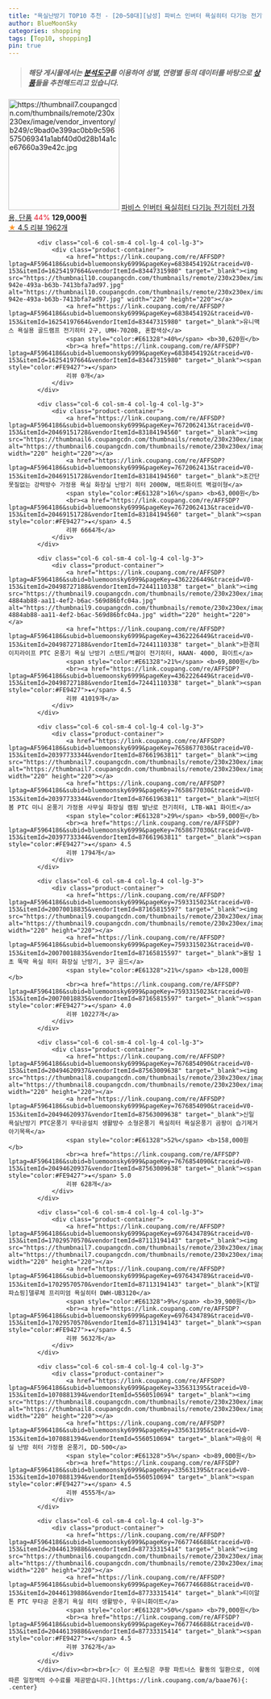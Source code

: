 ```yaml
---
title: "욕실난방기 TOP10 추천 - [20~50대][남성] 파비스 인버터 욕실히터 다기능 전기히터 가정용, 단품"
author: BlueMoonSky
categories: shopping
tags: [Top10, shopping]
pin: true
---
```


> ##### 해당 게시물에서는 [**분석도구**](https://itemscout.io/)를 이용하여 **성별**, **연령별** 등의 데이터를 바탕으로 [**상품**](https://link.coupang.com/a/baae76)들을 추천해드리고 있습니다.
<div class="container"><div class="row">
            <div class="col-6 col-sm-4 col-lg-4 col-lg-3">
                <div class="product-container">
                    <a href="https://link.coupang.com/re/AFFSDP?lptag=AF5964186&subid=bluemoonsky6999&pageKey=7699536189&traceid=V0-153&itemId=20611207001&vendorItemId=83901805855" target="_blank"><img src="https://thumbnail7.coupangcdn.com/thumbnails/remote/230x230ex/image/vendor_inventory/b249/c9bad0e399ac0bb9c596575069341a1abf40d0d28b14a1ce67660a39e42c.jpg" alt="https://thumbnail7.coupangcdn.com/thumbnails/remote/230x230ex/image/vendor_inventory/b249/c9bad0e399ac0bb9c596575069341a1abf40d0d28b14a1ce67660a39e42c.jpg" width="220" height="220"></a>
                    <a href="https://link.coupang.com/re/AFFSDP?lptag=AF5964186&subid=bluemoonsky6999&pageKey=7699536189&traceid=V0-153&itemId=20611207001&vendorItemId=83901805855" target="_blank">파비스 인버터 욕실히터 다기능 전기히터 가정용, 단품</a>
                    <span style="color:#E61328">44%</span> <b>129,000원</b>
                    <br><a href="https://link.coupang.com/re/AFFSDP?lptag=AF5964186&subid=bluemoonsky6999&pageKey=7699536189&traceid=V0-153&itemId=20611207001&vendorItemId=83901805855" target="_blank"><span style="color:#FE9427">★</span> 4.5
                    리뷰 1962개</a>
                </div>
            </div>
            
            <div class="col-6 col-sm-4 col-lg-4 col-lg-3">
                <div class="product-container">
                    <a href="https://link.coupang.com/re/AFFSDP?lptag=AF5964186&subid=bluemoonsky6999&pageKey=6838454192&traceid=V0-153&itemId=16254197664&vendorItemId=83447315980" target="_blank"><img src="https://thumbnail10.coupangcdn.com/thumbnails/remote/230x230ex/image/retail/images/2022/10/12/17/6/7a05ae41-942e-493a-b63b-7413bfa7ad97.jpg" alt="https://thumbnail10.coupangcdn.com/thumbnails/remote/230x230ex/image/retail/images/2022/10/12/17/6/7a05ae41-942e-493a-b63b-7413bfa7ad97.jpg" width="220" height="220"></a>
                    <a href="https://link.coupang.com/re/AFFSDP?lptag=AF5964186&subid=bluemoonsky6999&pageKey=6838454192&traceid=V0-153&itemId=16254197664&vendorItemId=83447315980" target="_blank">유니맥스 욕실용 골드램프 전기히터 2구, UMH-7020B, 혼합색상</a>
                    <span style="color:#E61328">40%</span> <b>30,620원</b>
                    <br><a href="https://link.coupang.com/re/AFFSDP?lptag=AF5964186&subid=bluemoonsky6999&pageKey=6838454192&traceid=V0-153&itemId=16254197664&vendorItemId=83447315980" target="_blank"><span style="color:#FE9427">★</span> 
                    리뷰 0개</a>
                </div>
            </div>
            
            <div class="col-6 col-sm-4 col-lg-4 col-lg-3">
                <div class="product-container">
                    <a href="https://link.coupang.com/re/AFFSDP?lptag=AF5964186&subid=bluemoonsky6999&pageKey=7672062413&traceid=V0-153&itemId=20469151728&vendorItemId=83184194560" target="_blank"><img src="https://thumbnail6.coupangcdn.com/thumbnails/remote/230x230ex/image/vendor_inventory/8ab9/ff9738fc5174e961a9498df820c30c9c8fab1ffb2a130c0c6d9a1b23895d.jpg" alt="https://thumbnail6.coupangcdn.com/thumbnails/remote/230x230ex/image/vendor_inventory/8ab9/ff9738fc5174e961a9498df820c30c9c8fab1ffb2a130c0c6d9a1b23895d.jpg" width="220" height="220"></a>
                    <a href="https://link.coupang.com/re/AFFSDP?lptag=AF5964186&subid=bluemoonsky6999&pageKey=7672062413&traceid=V0-153&itemId=20469151728&vendorItemId=83184194560" target="_blank">초간단 못질없는 강력방수 가정용 욕실 화장실 난방기 히터 2000W, 매트화이트 벽걸이형</a>
                    <span style="color:#E61328">16%</span> <b>63,000원</b>
                    <br><a href="https://link.coupang.com/re/AFFSDP?lptag=AF5964186&subid=bluemoonsky6999&pageKey=7672062413&traceid=V0-153&itemId=20469151728&vendorItemId=83184194560" target="_blank"><span style="color:#FE9427">★</span> 4.5
                    리뷰 6664개</a>
                </div>
            </div>
            
            <div class="col-6 col-sm-4 col-lg-4 col-lg-3">
                <div class="product-container">
                    <a href="https://link.coupang.com/re/AFFSDP?lptag=AF5964186&subid=bluemoonsky6999&pageKey=4362226449&traceid=V0-153&itemId=20498727188&vendorItemId=72441110338" target="_blank"><img src="https://thumbnail9.coupangcdn.com/thumbnails/remote/230x230ex/image/retail/images/9623920293760514-4884ab88-aa11-4ef2-b6ac-569d86bfc04a.jpg" alt="https://thumbnail9.coupangcdn.com/thumbnails/remote/230x230ex/image/retail/images/9623920293760514-4884ab88-aa11-4ef2-b6ac-569d86bfc04a.jpg" width="220" height="220"></a>
                    <a href="https://link.coupang.com/re/AFFSDP?lptag=AF5964186&subid=bluemoonsky6999&pageKey=4362226449&traceid=V0-153&itemId=20498727188&vendorItemId=72441110338" target="_blank">한경희이지라이프 PTC 온풍기 욕실 난방기 스탠드/벽걸이 전기히터, HAAN- 4000, 화이트</a>
                    <span style="color:#E61328">21%</span> <b>69,800원</b>
                    <br><a href="https://link.coupang.com/re/AFFSDP?lptag=AF5964186&subid=bluemoonsky6999&pageKey=4362226449&traceid=V0-153&itemId=20498727188&vendorItemId=72441110338" target="_blank"><span style="color:#FE9427">★</span> 4.5
                    리뷰 41019개</a>
                </div>
            </div>
            
            <div class="col-6 col-sm-4 col-lg-4 col-lg-3">
                <div class="product-container">
                    <a href="https://link.coupang.com/re/AFFSDP?lptag=AF5964186&subid=bluemoonsky6999&pageKey=7658677030&traceid=V0-153&itemId=20397733344&vendorItemId=87661963811" target="_blank"><img src="https://thumbnail7.coupangcdn.com/thumbnails/remote/230x230ex/image/vendor_inventory/c371/d54f85d1c143d9e1953093cd55ca3dfd0d4b4250d9a4ff4a28af09df9b86.png" alt="https://thumbnail7.coupangcdn.com/thumbnails/remote/230x230ex/image/vendor_inventory/c371/d54f85d1c143d9e1953093cd55ca3dfd0d4b4250d9a4ff4a28af09df9b86.png" width="220" height="220"></a>
                    <a href="https://link.coupang.com/re/AFFSDP?lptag=AF5964186&subid=bluemoonsky6999&pageKey=7658677030&traceid=V0-153&itemId=20397733344&vendorItemId=87661963811" target="_blank">리브더봄 PTC 미니 온풍기 가정용 사무실 화장실 캠핑 발난로 전기히터, LTB-WA1 화이트</a>
                    <span style="color:#E61328">29%</span> <b>59,000원</b>
                    <br><a href="https://link.coupang.com/re/AFFSDP?lptag=AF5964186&subid=bluemoonsky6999&pageKey=7658677030&traceid=V0-153&itemId=20397733344&vendorItemId=87661963811" target="_blank"><span style="color:#FE9427">★</span> 4.5
                    리뷰 1794개</a>
                </div>
            </div>
            
            <div class="col-6 col-sm-4 col-lg-4 col-lg-3">
                <div class="product-container">
                    <a href="https://link.coupang.com/re/AFFSDP?lptag=AF5964186&subid=bluemoonsky6999&pageKey=7593315023&traceid=V0-153&itemId=20070018835&vendorItemId=87165815597" target="_blank"><img src="https://thumbnail9.coupangcdn.com/thumbnails/remote/230x230ex/image/vendor_inventory/6f15/bcf2eaec76b558092aedf7ecda63f024a46d7ea39afdf202a08cef4b2264.jpg" alt="https://thumbnail9.coupangcdn.com/thumbnails/remote/230x230ex/image/vendor_inventory/6f15/bcf2eaec76b558092aedf7ecda63f024a46d7ea39afdf202a08cef4b2264.jpg" width="220" height="220"></a>
                    <a href="https://link.coupang.com/re/AFFSDP?lptag=AF5964186&subid=bluemoonsky6999&pageKey=7593315023&traceid=V0-153&itemId=20070018835&vendorItemId=87165815597" target="_blank">올탐 1초 뚝딱 욕실 히터 화장실 난방기, 3구 골드</a>
                    <span style="color:#E61328">21%</span> <b>128,000원</b>
                    <br><a href="https://link.coupang.com/re/AFFSDP?lptag=AF5964186&subid=bluemoonsky6999&pageKey=7593315023&traceid=V0-153&itemId=20070018835&vendorItemId=87165815597" target="_blank"><span style="color:#FE9427">★</span> 4.0
                    리뷰 10227개</a>
                </div>
            </div>
            
            <div class="col-6 col-sm-4 col-lg-4 col-lg-3">
                <div class="product-container">
                    <a href="https://link.coupang.com/re/AFFSDP?lptag=AF5964186&subid=bluemoonsky6999&pageKey=7676854090&traceid=V0-153&itemId=20494620937&vendorItemId=87563009638" target="_blank"><img src="https://thumbnail8.coupangcdn.com/thumbnails/remote/230x230ex/image/vendor_inventory/5ffc/a54b48e99e548ed2bc229c053d173dc5ae36c28c43b081c485f315ca32ec.jpg" alt="https://thumbnail8.coupangcdn.com/thumbnails/remote/230x230ex/image/vendor_inventory/5ffc/a54b48e99e548ed2bc229c053d173dc5ae36c28c43b081c485f315ca32ec.jpg" width="220" height="220"></a>
                    <a href="https://link.coupang.com/re/AFFSDP?lptag=AF5964186&subid=bluemoonsky6999&pageKey=7676854090&traceid=V0-153&itemId=20494620937&vendorItemId=87563009638" target="_blank">신일 욕실난방기 PTC온풍기 무타공설치 생활방수 소형온풍기 욕실히터 욕실온풍기 곰팡이 습기제거 아기목욕</a>
                    <span style="color:#E61328">52%</span> <b>158,000원</b>
                    <br><a href="https://link.coupang.com/re/AFFSDP?lptag=AF5964186&subid=bluemoonsky6999&pageKey=7676854090&traceid=V0-153&itemId=20494620937&vendorItemId=87563009638" target="_blank"><span style="color:#FE9427">★</span> 5.0
                    리뷰 628개</a>
                </div>
            </div>
            
            <div class="col-6 col-sm-4 col-lg-4 col-lg-3">
                <div class="product-container">
                    <a href="https://link.coupang.com/re/AFFSDP?lptag=AF5964186&subid=bluemoonsky6999&pageKey=6976434789&traceid=V0-153&itemId=17029570570&vendorItemId=87113194143" target="_blank"><img src="https://thumbnail7.coupangcdn.com/thumbnails/remote/230x230ex/image/vendor_inventory/da86/f801e0d75bf7f07214e927700893ad2ad050c15acbb4786bc83c6119bf40.jpg" alt="https://thumbnail7.coupangcdn.com/thumbnails/remote/230x230ex/image/vendor_inventory/da86/f801e0d75bf7f07214e927700893ad2ad050c15acbb4786bc83c6119bf40.jpg" width="220" height="220"></a>
                    <a href="https://link.coupang.com/re/AFFSDP?lptag=AF5964186&subid=bluemoonsky6999&pageKey=6976434789&traceid=V0-153&itemId=17029570570&vendorItemId=87113194143" target="_blank">[KT알파쇼핑]델루체 프리미엄 욕실히터 DWH-UB3120</a>
                    <span style="color:#E61328">9%</span> <b>39,900원</b>
                    <br><a href="https://link.coupang.com/re/AFFSDP?lptag=AF5964186&subid=bluemoonsky6999&pageKey=6976434789&traceid=V0-153&itemId=17029570570&vendorItemId=87113194143" target="_blank"><span style="color:#FE9427">★</span> 4.5
                    리뷰 5632개</a>
                </div>
            </div>
            
            <div class="col-6 col-sm-4 col-lg-4 col-lg-3">
                <div class="product-container">
                    <a href="https://link.coupang.com/re/AFFSDP?lptag=AF5964186&subid=bluemoonsky6999&pageKey=335631395&traceid=V0-153&itemId=1070881394&vendorItemId=5560510694" target="_blank"><img src="https://thumbnail8.coupangcdn.com/thumbnails/remote/230x230ex/image/vendor_inventory/a7ab/d9ec23e262b809f3c7bc615d84ba3f99c271fdc0ca6555cdda813e84dc23.jpg" alt="https://thumbnail8.coupangcdn.com/thumbnails/remote/230x230ex/image/vendor_inventory/a7ab/d9ec23e262b809f3c7bc615d84ba3f99c271fdc0ca6555cdda813e84dc23.jpg" width="220" height="220"></a>
                    <a href="https://link.coupang.com/re/AFFSDP?lptag=AF5964186&subid=bluemoonsky6999&pageKey=335631395&traceid=V0-153&itemId=1070881394&vendorItemId=5560510694" target="_blank">따숨이 욕실 난방 히터 가정용 온풍기, DD-500</a>
                    <span style="color:#E61328">5%</span> <b>89,000원</b>
                    <br><a href="https://link.coupang.com/re/AFFSDP?lptag=AF5964186&subid=bluemoonsky6999&pageKey=335631395&traceid=V0-153&itemId=1070881394&vendorItemId=5560510694" target="_blank"><span style="color:#FE9427">★</span> 4.5
                    리뷰 4555개</a>
                </div>
            </div>
            
            <div class="col-6 col-sm-4 col-lg-4 col-lg-3">
                <div class="product-container">
                    <a href="https://link.coupang.com/re/AFFSDP?lptag=AF5964186&subid=bluemoonsky6999&pageKey=7667746688&traceid=V0-153&itemId=20446139886&vendorItemId=87733315414" target="_blank"><img src="https://thumbnail6.coupangcdn.com/thumbnails/remote/230x230ex/image/vendor_inventory/abe6/a6abcb1aa254ec92c3d39c9239f74ec24804b60671a732ec43f022d189db.png" alt="https://thumbnail6.coupangcdn.com/thumbnails/remote/230x230ex/image/vendor_inventory/abe6/a6abcb1aa254ec92c3d39c9239f74ec24804b60671a732ec43f022d189db.png" width="220" height="220"></a>
                    <a href="https://link.coupang.com/re/AFFSDP?lptag=AF5964186&subid=bluemoonsky6999&pageKey=7667746688&traceid=V0-153&itemId=20446139886&vendorItemId=87733315414" target="_blank">티이알톤 PTC 무타공 온풍기 욕실 히터 생활방수, 우유니화이트</a>
                    <span style="color:#E61328">50%</span> <b>79,000원</b>
                    <br><a href="https://link.coupang.com/re/AFFSDP?lptag=AF5964186&subid=bluemoonsky6999&pageKey=7667746688&traceid=V0-153&itemId=20446139886&vendorItemId=87733315414" target="_blank"><span style="color:#FE9427">★</span> 4.5
                    리뷰 3762개</a>
                </div>
            </div>
            </div></div><br><br>[👉 이 포스팅은 쿠팡 파트너스 활동의 일환으로, 이에 따른 일정액의 수수료를 제공받습니다.](https://link.coupang.com/a/baae76){: .center}